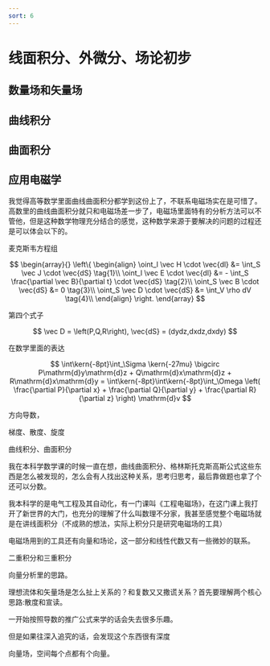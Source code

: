 ```yaml
---
sort: 6
---
```


# 线面积分、外微分、场论初步


## 数量场和矢量场


## 曲线积分

## 曲面积分




## 应用电磁学

我觉得高等数学里面曲线曲面积分都学到这份上了，不联系电磁场实在是可惜了。高数里的曲线曲面积分就只和电磁场差一步了，电磁场里面特有的分析方法可以不管他，但是这种数学物理充分结合的感觉，这种数学来源于要解决的问题的过程还是可以体会以下的。


麦克斯韦方程组


$$
\begin{array}{}
    \left\{
        \begin{align}
            \oint_l \vec H \cdot \vec{dl} &= \int_S \vec J \cdot \vec{dS}  \tag{1}\\
            \oint_l \vec E \cdot \vec{dl} &= - \int_S \frac{\partial \vec B}{\partial t} \cdot \vec{dS} \tag{2}\\
            \oint_S \vec B \cdot \vec{dS} &= 0 \tag{3}\\
            \oint_S \vec D \cdot \vec{dS} &= \int_V \rho dV \tag{4}\\
        \end{align}
    \right.
\end{array}
$$

第四个式子

$$ \vec D = \left(P,Q,R\right), \vec{dS} = (dydz,dxdz,dxdy) $$

在数学里面的表达

$$  \int\kern{-8pt}\int_\Sigma \kern{-27mu} \bigcirc P\mathrm{d}y\mathrm{d}z + Q\mathrm{d}x\mathrm{d}z + R\mathrm{d}x\mathrm{d}y =  \int\kern{-8pt}\int\kern{-8pt}\int_\Omega  \left( \frac{\partial P}{\partial x} + \frac{\partial Q}{\partial y} + \frac{\partial R}{\partial z} \right) \mathrm{d}v  $$

方向导数，

梯度、散度、旋度

曲线积分、曲面积分

我在本科学数学课的时候一直在想，曲线曲面积分、格林斯托克斯高斯公式这些东西是怎么被发现的，怎么会有人找出这种关系，思考归思考，最后靠做题也拿了个还可以分数。

我本科学的是电气工程及其自动化，有一门课叫《工程电磁场》，在这门课上我打开了新世界的大门，也充分的理解了什么叫数理不分家，我甚至感觉整个电磁场就是在讲线面积分（不成熟的想法，实际上积分只是研究电磁场的工具）

电磁场用到的工具还有向量和场论，这一部分和线性代数又有一些微妙的联系。

二重积分和三重积分



向量分析里的思路。

理想流体和矢量场是怎么扯上关系的？和复数又又撒谎关系？首先要理解两个核心思路:散度和宣读。

一开始按照导数的推广公式来学的话会失去很多乐趣。

但是如果往深入追究的话，会发现这个东西很有深度

向量场，空间每个点都有个向量。


